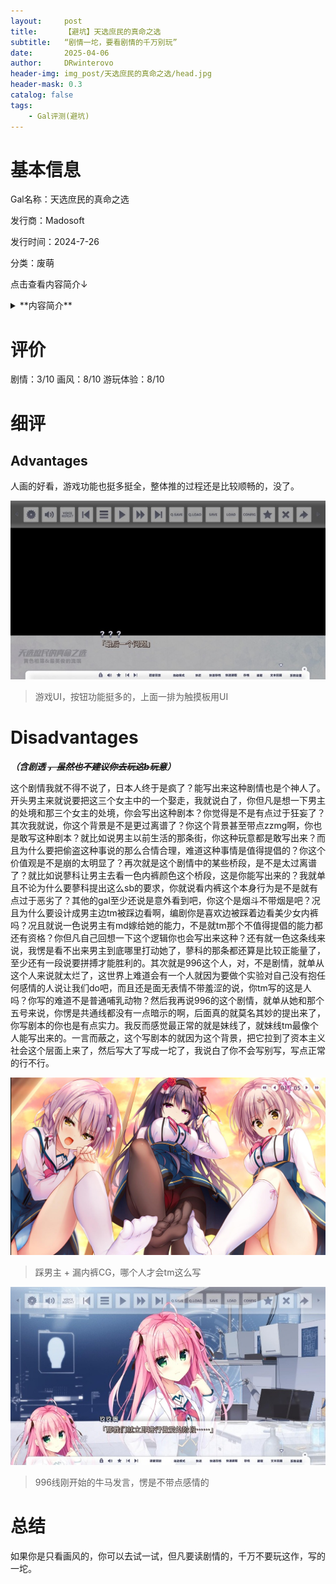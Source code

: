 ```yaml
---
layout:     post
title:      【避坑】天选庶民的真命之选
subtitle:   “剧情一坨，要看剧情的千万别玩”
date:       2025-04-06
author:     DRwinterovo
header-img: img_post/天选庶民的真命之选/head.jpg
header-mask: 0.3
catalog: false
tags:
    - Gal评测(避坑)
---
```


# 基本信息

Gal名称：天选庶民的真命之选

发行商：Madosoft

发行时间：2024-7-26

分类：废萌

点击查看内容简介↓

<details>
<summary>**内容简介**</summary>

<div markdown="1">

> 光与暗、发展与衰退、荣耀与没落——<br>资本主义为这个国家带来了扭曲的秩序与和平。<br>在这片特别区域里，极少数的精英阶级独占了财富、教育以及安全。<br><br>有一个男子打破了这里的规矩。<br>他叫做布波能凪。出生于贫民区的他，本该一辈子是失败者。<br>可是有一天，他得到了通往乐园的邀请函。<br><br>【天赐之礼】<br>无论任何境遇之下的年轻人都可以获得的，<br>入学精英子女专属的教育机构“樱元学园”的权利。但每年仅限一人。<br><br>顺利毕业就可以得到非凡的地位、名誉以及权利。<br>凪想要借此机会扭转人生，<br>而针对身份低微的外来者的负面感情和阴谋冲他席卷而来。<br>挡在他面前的，是学园的统治者、学生会的豪杰们——<br><br>暗中执掌全日本的华族现任家主，统治精英学园的天才会长一色奏命<br>执行警察厅的机密任务，掌握了合气道的诡计师蓼科伊舞<br>拥有着雄厚财力的绝代工程师夜刀空空瑠<br><br>凪和出身相同、自认是妹妹的灯莉一起，<br><br>在四面受敌的上流社会里<br>赌上生存与荣耀而日日拼搏。<br>
</div>

</details>

# 评价
剧情：3/10 画风：8/10 游玩体验：8/10

# 细评
## Advantages
人画的好看，游戏功能也挺多挺全，整体推的过程还是比较顺畅的，没了。

![](/img_post/天选庶民的真命之选/1.jpg)

> 游戏UI，按钮功能挺多的，上面一排为触摸板用UI



# Disadvantages
***（含剧透 ~~，虽然也不建议你去玩这b玩意~~）***

这个剧情我就不得不说了，日本人终于是疯了？能写出来这种剧情也是个神人了。开头男主来就说要把这三个女主中的一个娶走，我就说白了，你但凡是想一下男主的处境和那三个女主的处境，你会写出这种剧本？你觉得是不是有点过于狂妄了？其次我就说，你这个背景是不是更过离谱了？你这个背景甚至带点zzmg啊，你也是敢写这种剧本？就比如说男主以前生活的那条街，你这种玩意都是敢写出来？而且为什么要把偷盗这种事说的那么合情合理，难道这种事情是值得提倡的？你这个价值观是不是崩的太明显了？再次就是这个剧情中的某些桥段，是不是太过离谱了？就比如说蓼科让男主去看一色内裤颜色这个桥段，这是你能写出来的？我就单且不论为什么要蓼科提出这么sb的要求，你就说看内裤这个本身行为是不是就有点过于恶劣了？其他的gal至少还说是意外看到吧，你这个是烟斗不带烟是吧？况且为什么要设计成男主边tm被踩边看啊，编剧你是喜欢边被踩着边看美少女内裤吗？况且就说一色说男主有md嫁给她的能力，不是就tm那个不值得提倡的能力都还有资格？你但凡自己回想一下这个逻辑你也会写出来这种？还有就一色这条线来说，我愣是看不出来男主到底哪里打动她了，蓼科的那条都还算是比较正能量了，至少还有一段说要拼搏才能胜利的。其次就是996这个人，对，不是剧情，就单从这个人来说就太烂了，这世界上难道会有一个人就因为要做个实验对自己没有抱任何感情的人说让我们do吧，而且还是面无表情不带羞涩的说，你tm写的这是人吗？你写的难道不是普通哺乳动物？然后我再说996的这个剧情，就单从她和那个五号来说，你愣是共通线都没有一点暗示的啊，后面真的就莫名其妙的提出来了，你写剧本的你也是有点实力。我反而感觉最正常的就是妹线了，就妹线tm最像个人能写出来的。一言而蔽之，这个写剧本的就因为这个背景，把它拉到了资本主义社会这个层面上来了，然后写大了写成一坨了，我说白了你不会写别写，写点正常的行不行。

![](/img_post/天选庶民的真命之选/2.jpg)
> 踩男主 + 漏内裤CG，哪个人才会tm这么写

![](/img_post/天选庶民的真命之选/3.jpg)
> 996线刚开始的牛马发言，愣是不带点感情的

# 总结
如果你是只看画风的，你可以去试一试，但凡要读剧情的，千万不要玩这作，写的一坨。

